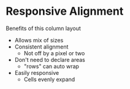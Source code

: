 # Responsive Alignment

Benefits of this column layout
- Allows mix of sizes
- Consistent alignment
  - Not off by a pixel or two
- Don't need to declare areas
  - "rows" can auto wrap
- Easily responsive
  - Cells evenly expand

